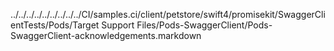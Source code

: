 ../../../../../../../../../CI/samples.ci/client/petstore/swift4/promisekit/SwaggerClientTests/Pods/Target Support Files/Pods-SwaggerClient/Pods-SwaggerClient-acknowledgements.markdown